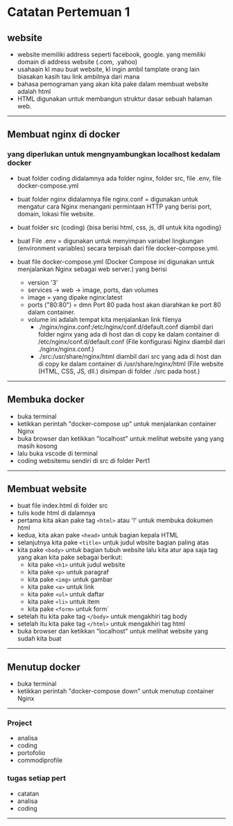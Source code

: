 # Catatan Pertemuan 1
## website
- website memiliki address seperti facebook, google. yang memiliki domain di address website (.com, .yahoo) 
- usahaain kl mau buat website, kl ingin ambil tamplate orang lain biasakan kasih tau link ambilnya dari mana
- bahasa pemograman yang akan kita pake dalam membuat website adalah html
- HTML digunakan untuk membangun struktur dasar sebuah halaman web.
---

## Membuat nginx di docker
### yang diperlukan untuk mengnyambungkan localhost kedalam docker
- buat folder coding didalamnya ada folder nginx, folder src, file .env, file docker-compose.yml

- buat folder nginx didalamnya file nginx.conf = digunakan untuk mengatur cara Nginx menangani permintaan HTTP yang berisi port, domain, lokasi file website.

- buat folder src (coding) {bisa berisi html, css, js, dll untuk kita ngoding}

- buat File .env = digunakan untuk menyimpan variabel lingkungan (environment variables) secara terpisah dari file docker-compose.yml.

- buat file docker-compose.yml (Docker Compose ini digunakan untuk menjalankan Nginx sebagai web server.) yang berisi
    - version '3'
    - services -> web -> image, ports, dan volumes
     - image = yang dipake nginx:latest 
    - ports ("80:80") = dmn Port 80 pada host akan diarahkan ke port 80 dalam container. 
    - volume ini adalah tempat kita menjalankan link filenya
        - ./nginx/nginx.conf:/etc/nginx/conf.d/default.conf diambil dari folder nginx yang ada di host dan di copy ke dalam container di /etc/nginx/conf.d/default.conf (File konfigurasi Nginx diambil dari ./nginx/nginx.conf.)
        - ./src:/usr/share/nginx/html diambil dari src yang ada di host dan di copy ke dalam container di /usr/share/nginx/html (File website (HTML, CSS, JS, dll.) disimpan di folder ./src pada host.)

---
## Membuka docker
- buka terminal
- ketikkan perintah "docker-compose up" untuk menjalankan container Nginx
- buka browser dan ketikkan "localhost" untuk melihat website yang yang masih kosong
- lalu buka vscode di terminal
- coding websitemu sendiri di src di folder Pert1
---
## Membuat website
- buat file index.html di folder src
- tulis kode html di dalamnya
- pertama kita akan pake tag `<html>` atau '!' untuk membuka dokumen html
- kedua, kita akan pake `<head>` untuk bagian kepala HTML
- selanjutnya kita pake `<title>` untuk judul wbsite bagian paling atas
- kita pake `<body>` untuk bagian tubuh website lalu kita atur apa saja tag yang akan kita pake sebagai berikut:
    - kita pake `<h1>` untuk judul website
    - kita pake `<p>` untuk paragraf
    - kita pake `<img>` untuk gambar
    - kita pake `<a>` untuk link
    - kita pake `<ul>` untuk daftar
    - kita pake `<li>` untuk item
    - kita pake `<form>` untuk form`
- setelah itu kita pake tag `</body>` untuk mengakhiri tag body
- setelah itu kita pake tag `</html>` untuk mengakhiri tag html
- buka browser dan ketikkan "localhost" untuk melihat website yang sudah kita buat
---
## Menutup docker
- buka terminal
- ketikkan perintah "docker-compose down" untuk menutup container Nginx
---

### Project 
- analisa
- coding
- portofolio
- commodiprofile

### tugas setiap pert
- catatan
- analisa
- coding

---




